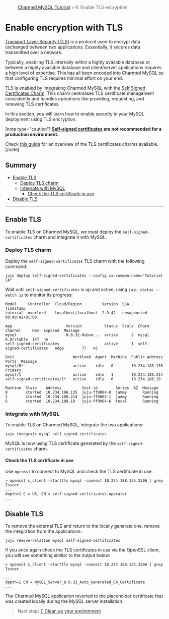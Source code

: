 > [Charmed MySQL Tutorial](/t/9922) > 6. Enable TLS encryption

# Enable encryption with TLS

[Transport Layer Security (TLS)](https://en.wikipedia.org/wiki/Transport_Layer_Security) is a protocol used to encrypt data exchanged between two applications. Essentially, it secures data transmitted over a network.

Typically, enabling TLS internally within a highly available database or between a highly available database and client/server applications requires a high level of expertise. This has all been encoded into Charmed MySQL so that configuring TLS requires minimal effort on your end.

TLS is enabled by integrating Charmed MySQL with the [Self Signed Certificates Charm](https://charmhub.io/self-signed-certificates). This charm centralises TLS certificate management consistently and handles operations like providing, requesting, and renewing TLS certificates.

In this section, you will learn how to enable security in your MySQL deployment using TLS encryption.

[note type="caution"]
**[Self-signed certificates](https://en.wikipedia.org/wiki/Self-signed_certificate) are not recommended for a production environment.**

Check [this guide](/t/11664) for an overview of the TLS certificates charms available. 
[/note]

## Summary
- [Enable TLS](#enable-tls)
  - [Deploy TLS charm](#deploy-tls-charm)
  - [Integrate with MySQL](#integrate-with-mysql)
    - [Check the TLS certificate in use](#check-the-tls-certificate-in-use)
- [Disable TLS ](#disable-tls)

---

## Enable TLS
To enable TLS on Charmed MySQL, we must deploy the `self-signed-certificates` charm and integrate it with MySQL.

### Deploy TLS charm
Deploy the `self-signed-certificates` TLS charm with the following command:
```shell
juju deploy self-signed-certificates --config ca-common-name="Tutorial CA"
```

Wait until `self-signed-certificates` is up and active, using `juju status --watch 1s` to monitor its progress:
```shell
Model     Controller  Cloud/Region         Version  SLA          Timestamp
tutorial  overlord    localhost/localhost  2.9.42   unsupported  00:40:42+01:00

App                        Version          Status  Scale  Charm                      Channel     Rev  Exposed  Message
mysql                      8.0.32-0ubun...  active      2  mysql                      8.0/stable  147  no
self-signed-certificates                    active      1  self-signed-certificates   edge        77   no

Unit                          Workload  Agent  Machine  Public address  Ports  Message
mysql/0*                      active    idle   0        10.234.188.135         Primary
mysql/1                       active    idle   1        10.234.188.214
self-signed-certificates/1*   active    idle   6        10.234.188.19

Machine  State    Address         Inst id        Series  AZ  Message
0        started  10.234.188.135  juju-ff9064-0  jammy       Running
1        started  10.234.188.214  juju-ff9064-1  jammy       Running
6        started  10.234.188.19   juju-ff9064-6  focal       Running
```

### Integrate with MySQL

To enable TLS on Charmed MySQL, integrate the two applications:
```shell
juju integrate mysql self-signed-certificates
```
MySQL is now using TLS certificate generated by the `self-signed-certificates` charm.

#### Check the TLS certificate in use
Use `openssl` to connect to MySQL and check the TLS certificate in use:
```shell
> openssl s_client -starttls mysql -connect 10.234.188.135:3306 | grep Issuer
...
depth=1 C = US, CN = self-signed-certificates-operator
...
```

## Disable TLS
To remove the external TLS and return to the locally generate one, remove the integration from the applications:
```shell
juju remove-relation mysql self-signed-certificates
```

If you once again check the TLS certificates in use via the OpenSSL client, you will see something similar to the output below:

```shell
> openssl s_client -starttls mysql -connect 10.234.188.135:3306 | grep Issuer
```

```shell
...
depth=1 CN = MySQL_Server_8.0.32_Auto_Generated_CA_Certificate
...
```
The Charmed MySQL application reverted to the placeholder certificate that was created locally during the MySQL server installation.

>Next step: [7. Clean up your environment](/t/9695)